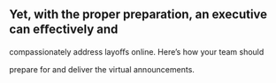 ## Yet, with the proper preparation, an executive can eﬀectively and

compassionately address layoﬀs online. Here’s how your team should

prepare for and deliver the virtual announcements.